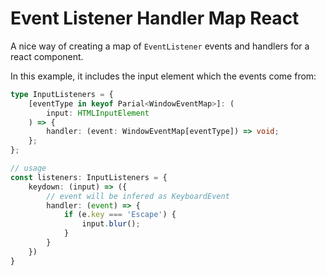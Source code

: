 # Event Listener Handler Map React

A nice way of creating a map of `EventListener` events and handlers for a react component.

In this example, it includes the input element which the events come from:

```ts
type InputListeners = {
    [eventType in keyof Parial<WindowEventMap>]: (
        input: HTMLInputElement
    ) => {
        handler: (event: WindowEventMap[eventType]) => void;
    };
};

// usage
const listeners: InputListeners = {
    keydown: (input) => ({
        // event will be infered as KeyboardEvent
        handler: (event) => {
            if (e.key === 'Escape') {
                input.blur();
            }
        }
    })
}
```